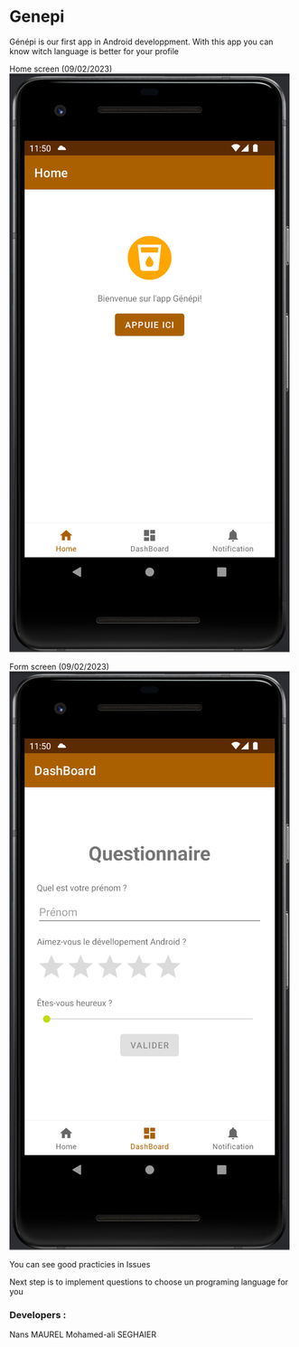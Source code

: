 # Genepi
Génépi is our first app in Android developpment.
With this app you can know witch language is better for your profile

Home screen (09/02/2023)
![img_2.png](img_2.png)

Form screen (09/02/2023)
![img.png](img.png)

You can see good practicies in Issues

Next step is to implement questions to choose un programing language for you

### Developers :

Nans MAUREL
Mohamed-ali SEGHAIER


